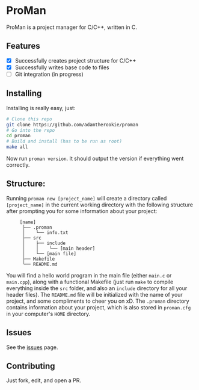 # ProMan
ProMan is a project manager for C/C++, written in C.

## Features
- [X] Successfully creates project structure for C/C++
- [X] Successfully writes base code to files
- [ ] Git integration (in progress)

## Installing
Installing is really easy, just:
```bash
# Clone this repo
git clone https://github.com/adamtherookie/proman
# Go into the repo
cd proman
# Build and install (has to be run as root)
make all
```
Now run `proman version`. It should output the version if everything went correctly.

## Structure:
Running `proman new [project_name]` will create a directory called `[project_name]` in the current working directory with the following structure after prompting you for some information about your project:
```
     [name]
      ├── .proman
      │    └── info.txt
      ├── src
      │    ├── include
      │    │    └── [main header]  
      │    └── [main file]
      ├── Makefile
      └── README.md
```
You will find a hello world program in the main file (either `main.c` or `main.cpp`), along with a functional Makefile (just run `make` to compile everything inside the `src` folder, and also an `include` directory for all your header files). The `README.md` file will be initialized with the name of your project, and some compliments to cheer you on xD. The `.proman` directory contains information about your project, which is also stored in `proman.cfg` in your computer's `HOME` directory.

## Issues
See the [issues](https://github.com/adamtherookie/proman/issues) page.

## Contributing
Just fork, edit, and open a PR.
